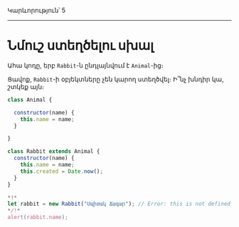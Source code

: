 Կարևորություն՝ 5

---

# Նմուշ ստեղծելու սխալ

Ահա կոդը, երբ `Rabbit`-ն ընդլայնվում է `Animal`-ից։

Ցավոք, `Rabbit`-ի օբյեկտները չեն կարող ստեղծվել։ Ի՞նչ խնդիր կա, շտկեք այն։
```js run
class Animal {

  constructor(name) {
    this.name = name;
  }

}

class Rabbit extends Animal {
  constructor(name) {  
    this.name = name;
    this.created = Date.now();
  }
}

*!*
let rabbit = new Rabbit("Սպիտակ Ճագար"); // Error: this is not defined
*/!*
alert(rabbit.name);
```
